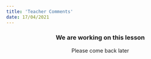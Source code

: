 ```yaml
---
title: 'Teacher Comments'
date: 17/04/2021
---
```


### <center>We are working on this lesson</center>
<center>Please come back later</center>